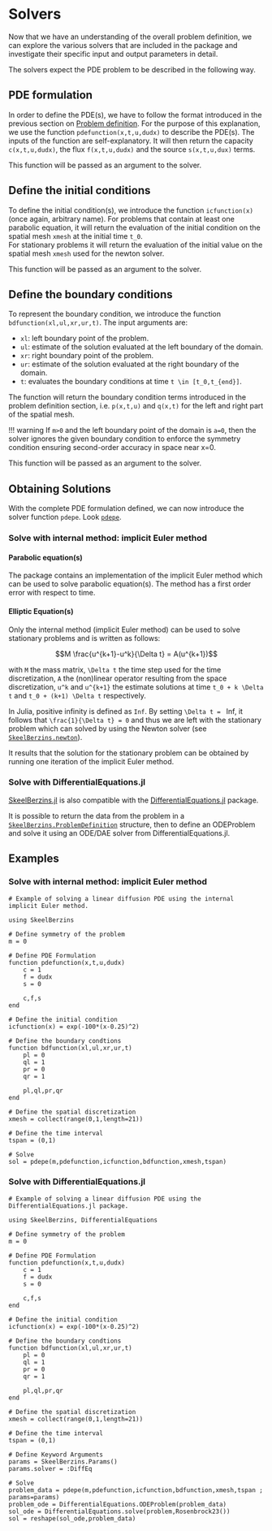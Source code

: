 # Solvers

Now that we have an understanding of the overall problem definition, we can explore the various 
solvers that are included in the package and investigate their specific input and output parameters 
in detail.

The solvers expect the PDE problem to be described in the following way.

## PDE formulation

In order to define the PDE(s), we have to follow the format introduced in the previous section on 
[Problem definition](problem_definition.md#problem-definition).
For the purpose of this explanation, we use the function `pdefunction(x,t,u,dudx)` to describe the 
PDE(s). The inputs of the function are self-explanatory. It will then return the capacity 
`c(x,t,u,dudx)`, the flux `f(x,t,u,dudx)` and the source `s(x,t,u,dux)` terms.

This function will be passed as an argument to the solver.

## Define the initial conditions

To define the initial condition(s), we introduce the function `icfunction(x)` (once again, arbitrary 
name). For problems that contain at least one parabolic equation, it will return the evaluation of 
the initial condition on the spatial mesh `xmesh` at the initial time ``t_0``.\
For stationary problems it will return the evaluation of the initial value on the spatial mesh 
`xmesh` used for the newton solver.

This function will be passed as an argument to the solver.

## Define the boundary conditions

To represent the boundary condition, we introduce the function `bdfunction(xl,ul,xr,ur,t)`. The 
input arguments are:
- `xl`: left boundary point of the problem.
- `ul`: estimate of the solution evaluated at the left boundary of the domain.
- `xr`: right boundary point of the problem.
- `ur`: estimate of the solution evaluated at the right boundary of the domain.
- `t`: evaluates the boundary conditions at time ``t \in [t_0,t_{end}]``.

The function will return the boundary condition terms introduced in the problem definition section, 
i.e. `p(x,t,u)` and `q(x,t)` for the left and right part of the spatial mesh.

!!! warning
    If ``m>0`` and the left boundary point of the domain is ``a=0``, then the solver ignores the 
    given boundary condition to enforce the symmetry condition ensuring second-order accuracy in 
    space near x=0.

This function will be passed as an argument to the solver.

## Obtaining Solutions

With the complete PDE formulation defined, we can now introduce the solver function `pdepe`. 
Look [`pdepe`](@ref).


### Solve with internal method: implicit Euler method

#### Parabolic equation(s)

The package contains an implementation of the implicit Euler method which can be used to solve 
parabolic equation(s). The method has a first order error with respect to time.

#### Elliptic Equation(s)

Only the internal method (implicit Euler method) can be used to solve stationary problems and is 
written as follows:

```math
M \frac{u^{k+1}-u^k}{\Delta t} = A(u^{k+1})
```
with ``M`` the mass matrix, ``\Delta t`` the time step used for the time discretization, ``A`` the 
(non)linear operator resulting from the space discretization, ``u^k`` and ``u^{k+1}`` the estimate 
solutions at time ``t_0 + k \Delta t`` and ``t_0 + (k+1) \Delta t`` respectively.

In Julia, positive infinity is defined as `Inf`. By setting ``\Delta t = `` Inf, it follows that 
``\frac{1}{\Delta t} = 0`` and thus we are left with the stationary problem which can solved by 
using the Newton solver (see [`SkeelBerzins.newton`](@ref)).

It results that the solution for the stationary problem can be obtained by running one iteration of 
the implicit Euler method.

### Solve with DifferentialEquations.jl

[SkeelBerzins.jl](https://github.com/gregoirepourtier/SkeelBerzins.jl) is also compatible with the 
[DifferentialEquations.jl](https://github.com/SciML/DifferentialEquations.jl) package.

It is possible to return the data from the problem in a [`SkeelBerzins.ProblemDefinition`](@ref) 
structure, then to define an ODEProblem and solve it using an ODE/DAE solver from 
DifferentialEquations.jl.

## Examples

### Solve with internal method: implicit Euler method
```
# Example of solving a linear diffusion PDE using the internal implicit Euler method.

using SkeelBerzins

# Define symmetry of the problem
m = 0

# Define PDE Formulation
function pdefunction(x,t,u,dudx)
    c = 1
    f = dudx
    s = 0

    c,f,s
end

# Define the initial condition
icfunction(x) = exp(-100*(x-0.25)^2)

# Define the boundary condtions
function bdfunction(xl,ul,xr,ur,t)
    pl = 0
    ql = 1
    pr = 0
    qr = 1

    pl,ql,pr,qr
end

# Define the spatial discretization
xmesh = collect(range(0,1,length=21))

# Define the time interval
tspan = (0,1)

# Solve
sol = pdepe(m,pdefunction,icfunction,bdfunction,xmesh,tspan)
```

### Solve with DifferentialEquations.jl
```
# Example of solving a linear diffusion PDE using the DifferentialEquations.jl package.

using SkeelBerzins, DifferentialEquations

# Define symmetry of the problem
m = 0

# Define PDE Formulation
function pdefunction(x,t,u,dudx)
    c = 1
    f = dudx
    s = 0

    c,f,s
end

# Define the initial condition
icfunction(x) = exp(-100*(x-0.25)^2)

# Define the boundary condtions
function bdfunction(xl,ul,xr,ur,t)
    pl = 0
    ql = 1
    pr = 0
    qr = 1

    pl,ql,pr,qr
end

# Define the spatial discretization
xmesh = collect(range(0,1,length=21))

# Define the time interval
tspan = (0,1)

# Define Keyword Arguments
params = SkeelBerzins.Params()
params.solver = :DiffEq

# Solve
problem_data = pdepe(m,pdefunction,icfunction,bdfunction,xmesh,tspan ; params=params)
problem_ode = DifferentialEquations.ODEProblem(problem_data)
sol_ode = DifferentialEquations.solve(problem,Rosenbrock23())
sol = reshape(sol_ode,problem_data)
```
